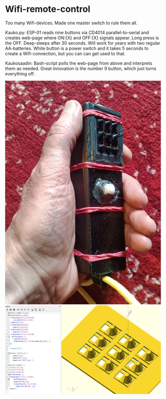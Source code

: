 # Wifi-remote-control
Too many Wifi-devices. Made one master switch to rule them all.

Kauko.py: ESP-01 reads nine buttons via CD4014 parallel-to-serial and creates web-page
where ON:{X} and OFF:{X} signals appear. Long press is the OFF. Deep-sleeps after 30 seconds. Will work
for years with two regular AA-batteries. White button is a power switch and it takes 5 seconds to create a Wifi-connection, but you can can get used to that.

Kaukosaadin: Bash-script polls the web-page from above and interprets them as needed.
Great innovation is the number 9 button, which just turns everything off.

<img src=saadin.png>

<img src=napit.png>
